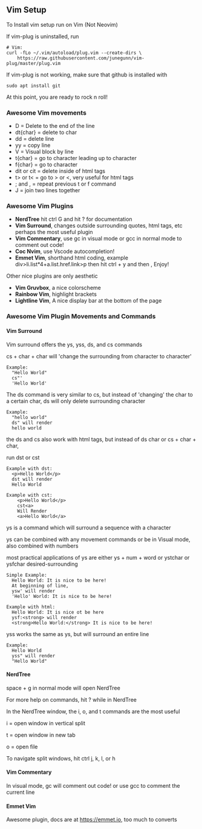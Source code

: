 ## Vim Setup
To Install vim setup run on Vim (Not Neovim)

If vim-plug is uninstalled, run 
```
# Vim:
curl -fLo ~/.vim/autoload/plug.vim --create-dirs \
    https://raw.githubusercontent.com/junegunn/vim-plug/master/plug.vim
```
If vim-plug is not working, make sure that github is installed with
```
sudo apt install git
```
At this point, you are ready to rock n roll!


### Awesome Vim movements
- D = Delete to the end of the line
- dt{char} = delete to char
- dd = delete line
- yy = copy line
- V = Visual block by line
- t{char} = go to character leading up to character
- f{char} = go to character
- dit or cit = delete inside of html tags
- t> or t< = go to > or <, very useful for html tags
- ; and , = repeat previous t or f command
- J = join two lines together

### Awesome Vim Plugins
- **NerdTree** hit ctrl G and hit ? for documentation
- **Vim Surround**, changes outside surrounding quotes, html tags, etc perhaps the most useful plugin
- **Vim Commentary**, use gc in visual mode or gcc in normal mode to comment out code!
- **Coc Nvim**, use Vscode autocompletion!
- **Emmet Vim**, shorthand html coding, example div>li.list*4+a.list.href.link>p
  then hit ctrl + y and then , Enjoy!

Other nice plugins are only aesthetic
- **Vim Gruvbox**, a nice colorscheme
- **Rainbow Vim**, highlight brackets
- **Lightline Vim**, A nice display bar at the bottom of the page

### Awesome Vim Plugin Movements and Commands
#### Vim Surround

Vim surround offers the ys, yss, ds, and cs commands

cs + char + char will 'change the surrounding from character to character'

```
Example:
  "Hello World"
  cs"'
  'Hello World'
```

The ds command is very similar to cs, but instead of 'changing' the char to a certain char, ds will only delete surrounding character

```
Example:
  "hello world"
  ds" will render
  hello world
```

the ds and cs also work with html tags, but instead of ds char or cs + char + char, 

run dst or cst<desired-tag-name>

```
Example with dst:
  <p>Hello World</p>
  dst will render
  Hello World

Example with cst:
    <p>Hello World</p>
    cst<a>
    Will Render
    <a>Hello World</a>
```

ys is a command which will surround a sequence with a character

ys can be combined with any movement commands or be in Visual mode, also combined with numbers

most practical applications of ys are either ys + num + word or ystchar or ysfchar desired-surrounding

```
Simple Example:
  Hello World: It is nice to be here!
  At beginning of line,
  ysw' will render
  'Hello' World: It is nice to be here!

Example with html:
  Hello World: It is nice ot be here
  ysf:<strong> will render
  <strong>Hello World:</strong> It is nice to be here!
```

yss works the same as ys, but will surround an entire line

```
Example:
  Hello World
  yss" will render
  "Hello World"
```

#### NerdTree
space + g in normal mode will open NerdTree

For more help on commands, hit ? while in NerdTree

In the NerdTree window, the i, o, and t commands are the most useful

i = open window in vertical split

t = open window in new tab

o = open file

To navigate split windows, hit ctrl j, k, l, or h

#### Vim Commentary 
In visual mode, gc will comment out code! or use gcc to comment the current line

#### Emmet Vim
Awesome plugin, docs are at https://emmet.io, too much to converts
